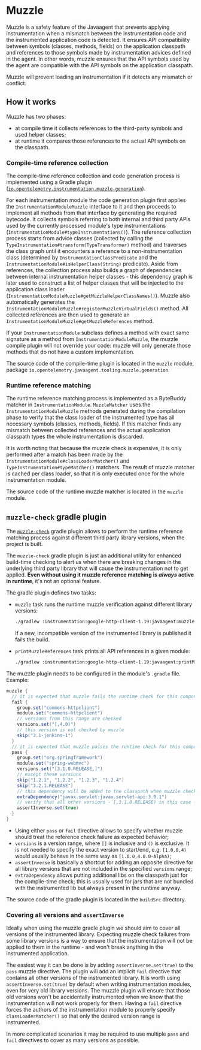 # Muzzle

Muzzle is a safety feature of the Javaagent that prevents applying instrumentation when a mismatch
between the instrumentation code and the instrumented application code is detected.
It ensures API compatibility between symbols (classes, methods, fields) on the application classpath
and references to those symbols made by instrumentation advices defined in the agent.
In other words, muzzle ensures that the API symbols used by the agent are compatible with the API
symbols on the application classpath.

Muzzle will prevent loading an instrumentation if it detects any mismatch or conflict.

## How it works

Muzzle has two phases:

* at compile time it collects references to the third-party symbols and used helper classes;
* at runtime it compares those references to the actual API symbols on the classpath.

### Compile-time reference collection

The compile-time reference collection and code generation process is implemented using a Gradle
plugin ([`io.opentelemetry.instrumentation.muzzle-generation`](https://plugins.gradle.org/plugin/io.opentelemetry.instrumentation.muzzle-generation)).

For each instrumentation module the code generation plugin first applies
the `InstrumentationModuleMuzzle` interface to it and then proceeds to implement all methods from
that interface by generating the required bytecode.
It collects symbols referring to both internal and third party APIs used by the currently processed
module's type instrumentations (`InstrumentationModule#typeInstrumentations()`). The reference
collection process starts from advice classes (collected by calling the
`TypeInstrumentation#transform(TypeTransformer)` method) and traverses the class graph until it
encounters a reference to a non-instrumentation class (determined by `InstrumentationClassPredicate`
and the `InstrumentationModule#isHelperClass(String)` predicate). Aside from references, the
collection process also builds a graph of dependencies between internal instrumentation helper
classes - this dependency graph is later used to construct a list of helper classes that will be
injected to the application class loader (`InstrumentationModuleMuzzle#getMuzzleHelperClassNames()`).
Muzzle also automatically generates the `InstrumentationModuleMuzzle#registerMuzzleVirtualFields()`
method. All collected references are then used to generate
an `InstrumentationModuleMuzzle#getMuzzleReferences` method.

If your `InstrumentationModule` subclass defines a method with exact same signature as a method
from `InstrumentationModuleMuzzle`, the muzzle compile plugin will not override your code:
muzzle will only generate those methods that do not have a custom implementation.

The source code of the compile-time plugin is located in the `muzzle` module,
package `io.opentelemetry.javaagent.tooling.muzzle.generation`.

### Runtime reference matching

The runtime reference matching process is implemented as a ByteBuddy matcher in `InstrumentationModule`.
`MuzzleMatcher` uses the `InstrumentationModuleMuzzle` methods generated during the compilation phase
to verify that the class loader of the instrumented type has all necessary symbols (classes,
methods, fields). If this matcher finds any mismatch between collected references and the
actual application classpath types the whole instrumentation is discarded.

It is worth noting that because the muzzle check is expensive, it is only performed after a match
has been made by the `InstrumentationModule#classLoaderMatcher()` and `TypeInstrumentation#typeMatcher()`
matchers. The result of muzzle matcher is cached per class loader, so that it is only executed
once for the whole instrumentation module.

The source code of the runtime muzzle matcher is located in the `muzzle` module.

## `muzzle-check` gradle plugin

The [`muzzle-check`](https://plugins.gradle.org/plugin/io.opentelemetry.instrumentation.muzzle-check)
gradle plugin allows to perform the runtime reference matching process against different third party
library versions, when the project is built.

The `muzzle-check` gradle plugin is just an additional utility for enhanced build-time checking
to alert us when there are breaking changes in the underlying third party library
that will cause the instrumentation not to get applied.
**Even without using it muzzle reference matching is _always_ active in runtime**,
it's not an optional feature.

The gradle plugin defines two tasks:

* `muzzle` task runs the runtime muzzle verification against different library versions:

    ```sh
    ./gradlew :instrumentation:google-http-client-1.19:javaagent:muzzle
    ```

    If a new, incompatible version of the instrumented library is published it fails the build.

* `printMuzzleReferences` task prints all API references in a given module:

    ```sh
    ./gradlew :instrumentation:google-http-client-1.19:javaagent:printMuzzleReferences
    ```

The muzzle plugin needs to be configured in the module's `.gradle` file.
Example:

```groovy
muzzle {
  // it is expected that muzzle fails the runtime check for this component
  fail {
    group.set("commons-httpclient")
    module.set("commons-httpclient")
    // versions from this range are checked
    versions.set("[,4.0)")
    // this version is not checked by muzzle
    skip("3.1-jenkins-1")
  }
  // it is expected that muzzle passes the runtime check for this component
  pass {
    group.set("org.springframework")
    module.set("spring-webmvc")
    versions.set("[3.1.0.RELEASE,]")
    // except these versions
    skip("1.2.1", "1.2.2", "1.2.3", "1.2.4")
    skip("3.2.1.RELEASE")
    // this dependency will be added to the classpath when muzzle check is run
    extraDependency("javax.servlet:javax.servlet-api:3.0.1")
    // verify that all other versions - [,3.1.0.RELEASE) in this case - fail the muzzle runtime check
    assertInverse.set(true)
  }
}
```

* Using either `pass` or `fail` directive allows to specify whether muzzle should treat the
  reference check failure as expected behavior;
* `versions` is a version range, where `[]` is inclusive and `()` is exclusive. It is not needed to
  specify the exact version to start/end, e.g. `[1.0.0,4)` would usually behave in the same way as
  `[1.0.0,4.0.0-Alpha)`;
* `assertInverse` is basically a shortcut for adding an opposite directive for all library versions
  that are not included in the specified `versions` range;
* `extraDependency` allows putting additional libs on the classpath just for the compile-time check;
  this is usually used for jars that are not bundled with the instrumented lib but always present
  in the runtime anyway.

The source code of the gradle plugin is located in the `buildSrc` directory.

### Covering all versions and `assertInverse`

Ideally when using the muzzle gradle plugin we should aim to cover all versions of the instrumented
library. Expecting muzzle check failures from some library versions is a way to ensure that the
instrumentation will not be applied to them in the runtime - and won't break anything in the
instrumented application.

The easiest way it can be done is by adding `assertInverse.set(true)` to the `pass` muzzle
directive. The plugin will add an implicit `fail` directive that contains all other versions of the
instrumented library.
It is worth using `assertInverse.set(true)` by default when writing instrumentation modules, even for
very old library versions. The muzzle plugin will ensure that those old versions won't be
accidentally instrumented when we know that the instrumentation will not work properly for them.
Having a `fail` directive forces the authors of the instrumentation module to properly specify
`classLoaderMatcher()` so that only the desired version range is instrumented.

In more complicated scenarios it may be required to use multiple `pass` and `fail` directives
to cover as many versions as possible.
